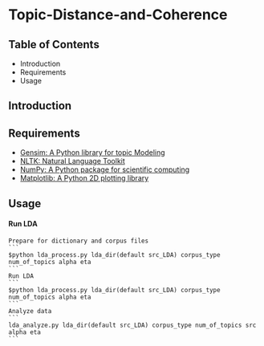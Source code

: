 # Topic-Distance-and-Coherence

## Table of Contents
 * Introduction
 * Requirements
 * Usage

## Introduction

## Requirements
* [Gensim: A Python library for topic Modeling](https://radimrehurek.com/gensim/)
* [NLTK: Natural Language Toolkit](http://www.nltk.org/)
* [NumPy: A Python package for scientific computing](http://www.numpy.org/)
* [Matplotlib: A Python 2D plotting library](http://matplotlib.org/)

## Usage
#### Run LDA
    Prepare for dictionary and corpus files
    ```
    $python lda_process.py lda_dir(default src_LDA) corpus_type num_of_topics alpha eta
    ```
    Run LDA
    ```
    $python lda_process.py lda_dir(default src_LDA) corpus_type num_of_topics alpha eta
    ```
    Analyze data
    ```
    lda_analyze.py lda_dir(default src_LDA) corpus_type num_of_topics src alpha eta
    ```